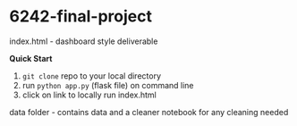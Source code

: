 ﻿# 6242-final-project

index.html - dashboard style deliverable

**Quick Start**
1. `git clone` repo to your local directory
2. run `python app.py` (flask file) on command line
3. click on link to locally run index.html  

data folder - contains data and a cleaner notebook for any cleaning needed

